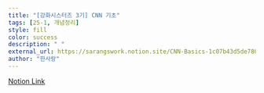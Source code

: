 ```yaml
---
title: "[강화시스터즈 3기] CNN 기초"
tags: [25-1, 개념정리]
style: fill  
color: success
description: " "
external_url: https://sarangswork.notion.site/CNN-Basics-1c07b43d5de7801ea3b0e9747c353670?pvs=4
author: "한사랑"
---
```

[Notion Link](https://sarangswork.notion.site/CNN-Basics-1c07b43d5de7801ea3b0e9747c353670?pvs=4)